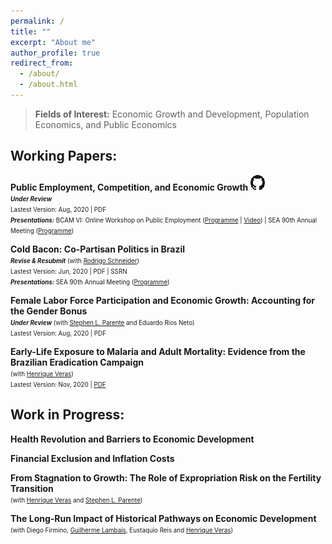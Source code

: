 ```yaml
---
permalink: /
title: ""
excerpt: "About me"
author_profile: true
redirect_from: 
  - /about/
  - /about.html
---
```


> **Fields of Interest:** Economic Growth and Development, Population Economics, and Public Economics

## Working Papers:

**Public Employment, Competition, and Economic Growth**  [![GitHub](../images/GitHub-Mark-32px.png "More about this Project")](https://github.com/diogobaerlocher/publicEmp_Growth) <br/>
<span style="font-size:0.7em"> **_Under Review_** </span>  
<span style="font-size:0.7em"> Lastest Version: Aug, 2020 | PDF </span>   
<span style="font-size:0.7em"> **_Presentations:_** BCAM VI: Online Workshop on Public Employment  ([Programme](https://drive.google.com/file/d/1OzMC24y94TWHqt22DDnGJ6t5DBsBeiPQ/view) | [Video](https://youtu.be/iSOu-vxjXx0)) | SEA 90th Annual Meeting ([Programme](https://www.southerneconomic.org/session-details/?conferenceId=6&participantId=20528)) </span>

**Cold Bacon: Co-Partisan Politics in Brazil**<br/>
<span style="font-size:0.7em"> **_Revise & Resubmit_** (with [Rodrigo Schneider](https://sites.google.com/view/rodrigoaraujoschneider))</span>  
<span style="font-size:0.7em"> Lastest Version: Jun, 2020 | PDF | SSRN </span>   
<span style="font-size:0.7em"> **_Presentations:_** SEA 90th Annual Meeting ([Programme](https://www.southerneconomic.org/session-details/?conferenceId=6&participantId=20528)) </span>

**Female Labor Force Participation and Economic Growth: Accounting for the Gender Bonus**<br/>
<span style="font-size:0.7em"> **_Under Review_** (with [Stephen L. Parente](https://publish.illinois.edu/parente/) and Eduardo Rios Neto) </span>  
<span style="font-size:0.7em"> Lastest Version: Aug, 2020 | PDF </span>   

**Early-Life Exposure to Malaria and Adult Mortality: Evidence from the Brazilian Eradication Campaign**<br/>
<span style="font-size:0.7em"> (with [Henrique Veras](https://sites.google.com/view/henriquefonseca/home)) </span>  
<span style="font-size:0.7em"> Lastest Version: Nov, 2020 | [PDF](https://drive.google.com/file/d/1dIZK5thBKYu-IsduU5E65SdG_z4sQW8h/view?usp=sharing) </span>   

## Work in Progress:

**Health Revolution and Barriers to Economic Development**<br/>

**Financial Exclusion and Inflation Costs**<br/>

**From Stagnation to Growth: The Role of Expropriation Risk on the Fertility Transition**<br/>
<span style="font-size:0.7em"> (with [Henrique Veras](https://sites.google.com/view/henriquefonseca/home) and [Stephen L. Parente](https://publish.illinois.edu/parente/))  </span>   

**The Long-Run Impact of Historical Pathways on Economic Development**<br/>
<span style="font-size:0.7em"> (with Diego Firmino, [Guilherme Lambais](https://gbrlambais.github.io/), Eustaquio Reis and [Henrique Veras](https://sites.google.com/view/henriquefonseca/home))  </span>   

